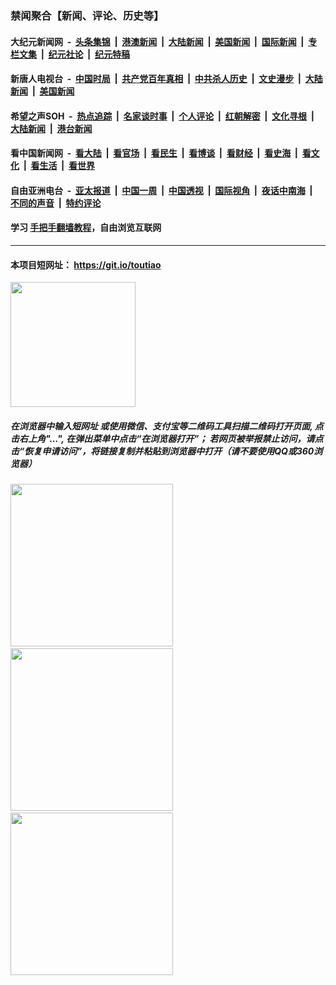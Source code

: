 ### 禁闻聚合【新闻、评论、历史等】

#### 大纪元新闻网 &nbsp;-&nbsp; [头条集锦](indexes/E头条集锦.md?t=02092155) &nbsp;|&nbsp; [港澳新闻](indexes/E港澳新闻.md?t=02092155)  &nbsp;|&nbsp; [大陆新闻](indexes/E大陆新闻.md?t=02092155) &nbsp;|&nbsp; [美国新闻](indexes/E美国新闻.md?t=02092155) &nbsp;|&nbsp; [国际新闻](indexes/E国际新闻.md?t=02092155) &nbsp;|&nbsp; [专栏文集](indexes/E专栏文集.md?t=02092155) &nbsp;|&nbsp; [纪元社论](indexes/E纪元社论.md?t=02092155) &nbsp;|&nbsp; [纪元特稿](indexes/E纪元特稿.md?t=02092155) 

#### 新唐人电视台 &nbsp;-&nbsp; [中国时局](indexes/N中国时局.md?t=02092155) &nbsp;|&nbsp; [共产党百年真相](indexes/N共产党百年真相.md?t=02092155) &nbsp;|&nbsp; [中共杀人历史](indexes/N中共杀人历史.md?t=02092155) &nbsp;|&nbsp; [文史漫步](indexes/N文史漫步.md?t=02092155) &nbsp;|&nbsp; [大陆新闻](indexes/N大陆新闻.md?t=02092155) &nbsp;|&nbsp; [美国新闻](indexes/N美国新闻.md?t=02092155)

#### 希望之声SOH &nbsp;-&nbsp; [热点追踪](indexes/H热点追踪.md?t=02092155) &nbsp;|&nbsp; [名家谈时事](indexes/H名家谈时事.md?t=02092155) &nbsp;|&nbsp; [个人评论](indexes/H个人评论.md?t=02092155)  &nbsp;|&nbsp; [红朝解密](indexes/H红朝解密.md?t=02092155) &nbsp;|&nbsp; [文化寻根](indexes/H文化寻根.md?t=02092155) &nbsp;|&nbsp; [大陆新闻](indexes/H大陆新闻.md?t=02092155) &nbsp;|&nbsp; [港台新闻](indexes/H港台新闻.md?t=02092155)

#### 看中国新闻网 &nbsp;-&nbsp; [看大陆](indexes/S看大陆.md?t=02092155) &nbsp;|&nbsp; [看官场](indexes/S看官场.md?t=02092155) &nbsp;|&nbsp; [看民生](indexes/S看民生.md?t=02092155)  &nbsp;|&nbsp; [看博谈](indexes/S看博谈.md?t=02092155) &nbsp;|&nbsp; [看财经](indexes/S看财经.md?t=02092155) &nbsp;|&nbsp; [看史海](indexes/S看史海.md?t=02092155) &nbsp;|&nbsp; [看文化](indexes/S看文化.md?t=02092155) &nbsp;|&nbsp; [看生活](indexes/S看生活.md?t=02092155) &nbsp;|&nbsp; [看世界](indexes/S看世界.md?t=02092155)

#### 自由亚洲电台 &nbsp;-&nbsp; [亚太报道](indexes/R亚太报道.md?t=02092155) &nbsp;|&nbsp; [中国一周](indexes/R中国一周.md?t=02092155) &nbsp;|&nbsp; [中国透视](indexes/R中国透视.md?t=02092155)  &nbsp;|&nbsp; [国际视角](indexes/R国际视角.md?t=02092155) &nbsp;|&nbsp; [夜话中南海](indexes/R夜话中南海.md?t=02092155) &nbsp;|&nbsp; [不同的声音](indexes/R不同的声音.md?t=02092155) &nbsp;|&nbsp; [特约评论](indexes/R特约评论.md?t=02092155)

#### 学习 [手把手翻墙教程](https://github.com/gfw-breaker/guides/wiki)，自由浏览互联网

----

#### 本项目短网址： https://git.io/toutiao
<img src="https://raw.githubusercontent.com/gfw-breaker/banned-news/master/scripts/img/qr.png" width="200px"/>  

##### 在浏览器中输入短网址 或使用微信、支付宝等二维码工具扫描二维码打开页面, 点击右上角"...", 在弹出菜单中点击“在浏览器打开”； 若网页被举报禁止访问，请点击“恢复申请访问”，将链接复制并粘贴到浏览器中打开（请不要使用QQ或360浏览器）

<img src="https://raw.githubusercontent.com/gfw-breaker/banned-news/master/scripts/img/1.png" width="260px"/> &nbsp; <img src="https://raw.githubusercontent.com/gfw-breaker/banned-news/master/scripts/img/2.png" width="260px"/> &nbsp; <img src="https://raw.githubusercontent.com/gfw-breaker/banned-news/master/scripts/img/3.png" width="260px"/>

